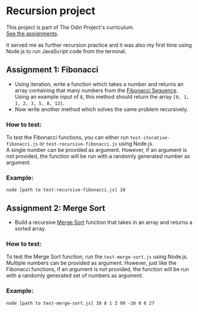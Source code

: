 # Recursion project

This project is part of The Odin Project's curriculum.<br>
[See the assignments](https://www.theodinproject.com/lessons/javascript-recursion).

It served me as further recursion practice and it was also my first time using Node.js to run JavaScript code from the terminal.

## Assignment 1: Fibonacci
 - Using iteration, write a function which takes a number and returns an array containing that many numbers from the [Fibonacci Sequence](https://www.mathsisfun.com/numbers/fibonacci-sequence.html).<br>
Using an example input of `8`, this method should return the array `[0, 1, 1, 2, 3, 5, 8, 13]`.
 - Now write another method which solves the same problem recursively.

### How to test: 
To test the Fibonacci functions, you can either run `test-iterative-fibonacci.js` or `test-recursive-fibonacci.js` using Node.js.<br>
A single number can be provided as argument. However, if an argument is not provided, the function will be run with a randomly generated number as argument.

### Example:
`node [path to test-recursive-fibonacci.js] 10`

## Assignment 2: Merge Sort
 - Build a recursive [Merge Sort](https://www.hackerearth.com/practice/algorithms/sorting/merge-sort/visualize/) function that takes in an array and returns a sorted array.

### How to test:
To test the Merge Sort function, run the `test-merge-sort.js` using Node.js.<br>
Multiple numbers can be provided as argument. However, just like the Fibonacci functions, if an argument is not provided, the function will be run with a randomly generated set of numbers as argument.

### Example:
`node [path to test-merge-sort.js] 10 8 1 3 99 -10 0 6 27`
